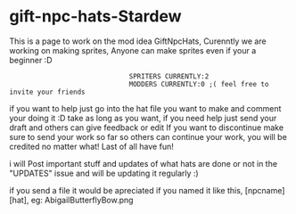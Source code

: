 # gift-npc-hats-Stardew
This is a page to work on the mod idea GiftNpcHats, Curenntly we are working on making sprites, Anyone can make sprites even if your a beginner :D
                                  
                                  SPRITERS CURRENTLY:2                
                                  MODDERS CURRENTLY:0 ;( feel free to invite your friends

if you want to help just go into the hat file you want to make and comment your doing it :D take as long as you want, if you need help just send your draft and others can give feedback or edit
If you want to discontinue make sure to send your work so far so others can continue your work, you will be credited no matter what!
Last of all have fun!

i will Post important stuff and updates of what hats are done or not in the "UPDATES" issue and will be updating it regularly :)

if you send a file it would be apreciated if you named it like this, [npcname][hat], eg: AbigailButterflyBow.png
